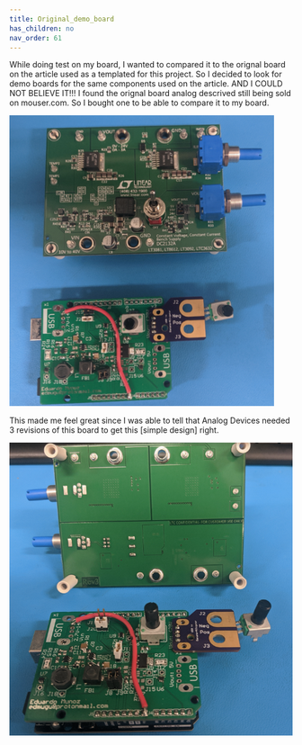 ```yaml
---
title: Original_demo_board
has_children: no
nav_order: 61
---
```



While doing test on my board, I wanted to compared it to the orignal board on the article used as a templated for this project. So I decided to look for demo boards for the same components used on the article. AND I COULD NOT BELIEVE IT!!! I found the orignal board analog descrived still being sold on mouser.com. So I bought one to be able to compare it to my board. 

![demo board front](https://raw.githubusercontent.com/edmugu/arduino_adjustable_power_supply/master/documentation/snippets/analog_%20board_front_compared.PNG "the front of the demo board")

This made me feel great since I was able to tell that Analog Devices needed 3 revisions of this board to get this [simple design] right.

![demo board back](https://raw.githubusercontent.com/edmugu/arduino_adjustable_power_supply/master/documentation/snippets/analog_board_back_compared.PNG "the back of the demo board")
